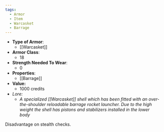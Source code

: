 ```yaml
---
tags:
  - Armor
  - Item
  - Warcasket
  - Barrage
---
```

- __Type of Armor__:
	* [[Warcasket]]
- __Armor Class__:
	* 18
- __Strength Needed To Wear__:
	* 0
- __Properties__:
	* [[Barrage]]
- **Value:**
	- 1000 credits
- *Lore:*
	- *A specialized [[Warcasket]] shell which has been fitted with an over-the-shoulder reloadable barrage rocket launcher. Due to the high weight the shell has pistons and stabilizers installed in the lower body*

Disadvantage on stealth checks.